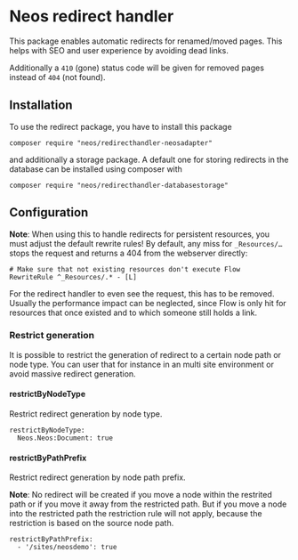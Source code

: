 # Neos redirect handler

This package enables automatic redirects for renamed/moved pages. This helps with SEO and user experience by avoiding dead links.

Additionally a `410` (gone) status code will be given for removed pages instead of `404` (not found).

## Installation

To use the redirect package, you have to install this package
	
	composer require "neos/redirecthandler-neosadapter"
	
and additionally a storage package. A default one for storing redirects in the database can be installed using composer with 

	composer require "neos/redirecthandler-databasestorage"

## Configuration

**Note**: When using this to handle redirects for persistent resources, you must adjust the default
rewrite rules! By default, any miss for `_Resources/…` stops the request and returns a 404 from the
webserver directly:
  
  	# Make sure that not existing resources don't execute Flow
	RewriteRule ^_Resources/.* - [L]

For the redirect handler to even see the request, this has to be removed. Usually the performance impact
can be neglected, since Flow is only hit for resources that once existed and to which someone still holds
a link.

### Restrict generation
It is possible to restrict the generation of redirect to a certain node path or node type. You can user that for instance in an multi
site environment or avoid massive redirect generation.

#### restrictByNodeType
Restrict redirect generation by node type.  

```
restrictByNodeType:
  Neos.Neos:Document: true
```

#### restrictByPathPrefix
Restrict redirect generation by node path prefix.

**Note**: No redirect will be created if you move a node within the restrited path or if you move it away from the 
restricted path. But if you move a node into the restricted path the restriction rule will not apply, because the 
restriction is based on the source node path.


```
restrictByPathPrefix:
  - '/sites/neosdemo': true
```  
